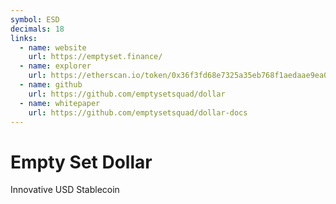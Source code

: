 ```yaml
---
symbol: ESD
decimals: 18
links:
  - name: website
    url: https://emptyset.finance/
  - name: explorer
    url: https://etherscan.io/token/0x36f3fd68e7325a35eb768f1aedaae9ea0689d723
  - name: github
    url: https://github.com/emptysetsquad/dollar
  - name: whitepaper
    url: https://github.com/emptysetsquad/dollar-docs
---
```


# Empty Set Dollar

Innovative USD Stablecoin
